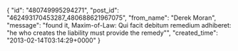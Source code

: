  {
   "id": "480749995294271",
   "post_id": "462493170453287_480688621967075",
   "from_name": "Derek Moran",
   "message": "found it, Maxim-of-Law: Qui facit debitum remedium adhiberet: \"he who creates the liability must provide the remedy\"",
   "created_time": "2013-02-14T03:14:29+0000"
 }
